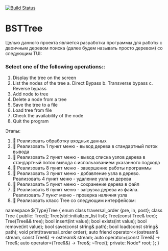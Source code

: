 [![Build Status](https://travis-ci.org/mikaelkg/BSTTree.svg?branch=develop)](https://travis-ci.org/mikaelkg/BSTTree)
# BSTTree
Целью данного проекта является разработка программы для работы с двоичным деревом поиска (далее будем называть просто деревом) со следующим TUI:
### Select one of the following operations::
1. Display the tree on the screen
2. List the nodes of the tree
   a. Direct Bypass
   b. Transverse bypass
   c. Reverse bypass
3. Add node to tree
4. Delete a node from a tree
5. Save the tree to a file
6. Load tree from file
7. Check the availability of the node
8. Quit the program


Этапы:
1. :deciduous_tree: Реализовать обработку входных данных
2. :deciduous_tree: Реализовать 1 пункт меню - вывод дерева в стандартный поток вывода
3. :deciduous_tree: Реализовать 2 пункт меню - вывод списка узлов дерева в стандартный поток вывода с использованием указанного подхода
4. :deciduous_tree: Реализовать 8 пункт меню - завершение работы программы
5. :deciduous_tree: Реализовать 3 пункт меню - добавление узла в дерево. Реализовать 4 пункт меню - удаление узла из дерева
6. :deciduous_tree: Реализовать 5 пункт меню - сохранение дерева в файл
7. :deciduous_tree: Реализовать 6 пункт меню - загрузка дерева из файла. Реализовать 7 пункт меню - проверка наличия узла
8. :deciduous_tree: Реализовать класс Tree со следующим интерфейсом:

namespace ${Type}Tree 
{
  enum class traversal_order {pre, in, post};
  class Tree {
  public:
    Tree();
    Tree(std::initializer_list<int> list);
    Tree(const Tree& tree);
    Tree(Tree&& tree);
    bool insert(int value);
    bool exists(int value);
    bool remove(int value);
    bool save(const string& path);
    bool load(const string& path);
    void print(traversal_order order);
    auto friend operator<<(ostream& stream, const Tree&) -> ostream& stream;
    auto operator=(const Tree&) -> Tree&;
    auto operator=(Tree&&) -> Tree&;
    ~Tree();
  private:
    Node* root;
  };
}

